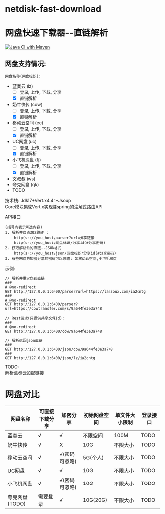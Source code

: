 # netdisk-fast-download
# 网盘快速下载器--直链解析
[![Java CI with Maven](https://github.com/qaiu/netdisk-fast-download/actions/workflows/maven.yml/badge.svg)](https://github.com/qaiu/netdisk-fast-download/actions/workflows/maven.yml)
## 网盘支持情况:  
` 网盘名称(网盘标识): ` 
- 蓝奏云 (lz)
    - [ ] 登录, 上传, 下载, 分享
    - [x] 直链解析
- 奶牛快传 (cow)
    - [ ] 登录, 上传, 下载, 分享
    - [x] 直链解析
- 移动云空间 (ec)
    - [ ] 登录, 上传, 下载, 分享
    - [x] 直链解析
- UC网盘 (uc)
  - [ ] 登录, 上传, 下载, 分享
  - [x] 直链解析
- 小飞机网盘 (fj)
  - [ ] 登录, 上传, 下载, 分享
  - [x] 直链解析
- 文叔叔 (ws)
- 夸克网盘 (qk)
- TODO

技术栈: 
Jdk17+Vert.x4.4.1+Jsoup  
Core模块集成Vert.x实现类spring的注解式路由API  

API接口
```shell
(括号内表示可选内容)
1. 解析并自动302跳转 : 
    http(s)://you_host/parser?url=分享链接
    http(s)://you_host/网盘标识/分享id(#分享密码)
2. 获取解析后的直链--JSON格式
    http(s)://you_host/json/网盘标识/分享id(#分享密码)
3. 有些网盘的加密分享的密码可以忽略: 如移动云空间,小飞机网盘
```


示例:  
```
// 解析并重定向到直链
###
# @no-redirect
GET http://127.0.0.1:6400/parser?url=https://lanzoux.com/ia2cntg
###
# @no-redirect
GET http://127.0.0.1:6400/parser?url=https://cowtransfer.com/s/9a644fe3e3a748

// Rest请求(只提供共享文件Id):
###
# @no-redirect
GET http://127.0.0.1:6400/cow/9a644fe3e3a748

// 解析返回json直链
###
GET http://127.0.0.1:6400/json/cow/9a644fe3e3a748
###
GET http://127.0.0.1:6400/json/lz/ia2cntg

```

TODO:  
解析蓝奏云加密链接


# 网盘对比

| 网盘名称       | 可直接下载分享 | 加密分享     | 初始网盘空间   | 单文件大小限制 | 登录接口 |
|------------|---------|----------|----------|---------|------|
| 蓝奏云        | √       | √        | 不限空间     | 100M    | TODO |
| 奶牛快传       | √       | X        | 10G      | 不限大小    | TODO |
| 移动云空间      | √       | √(密码可忽略) | 5G(个人)   | 不限大小    | TODO |
| UC网盘       | √       | √        | 10G      | 不限大小    | TODO |
| 小飞机网盘      | √       | √(密码可忽略) | 10G      | 不限大小    | TODO |
| 夸克网盘(TODO) | 需要登录    | √        | 10G(20G) | 不限大小    | TODO |

